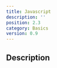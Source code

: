```yaml
---
title: Javascript
description: ''
position: 2.3
category: Basics
version: 0.9
---
```

## Description
